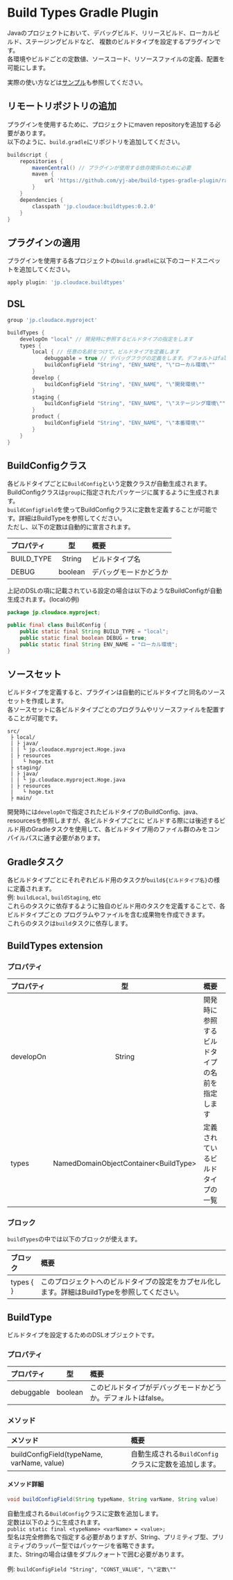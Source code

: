 # Build Types Gradle Plugin

Javaのプロジェクトにおいて、デバッグビルド、リリースビルド、ローカルビルド、ステージングビルドなど、
複数のビルドタイプを設定するプラグインです。  
各環境やビルドごとの定数値、ソースコード、リソースファイルの定義、配置を可能にします。

実際の使い方などは[サンプル](https://github.com/yj-abe/build-types-sample)も参照してください。

## リモートリポジトリの追加

プラグインを使用するために、プロジェクトにmaven repositoryを追加する必要があります。  
以下のように、`build.gradle`にリポジトリを追加してください。

```groovy
buildscript {
    repositories {
        mavenCentral() // プラグインが使用する依存関係のために必要
        maven {
            url 'https://github.com/yj-abe/build-types-gradle-plugin/raw/gh-pages/repository'
        }
    }
    dependencies {
        classpath 'jp.cloudace:buildtypes:0.2.0'
    }
}
```

## プラグインの適用

プラグインを使用する各プロジェクトの`build.gradle`に以下のコードスニペットを追加してください。

```groovy
apply plugin: 'jp.cloudace.buildtypes'
```

## DSL

```groovy
group 'jp.cloudace.myproject'

buildTypes {
    developOn "local" // 開発時に参照するビルドタイプの指定をします
    types {
        local { // 任意の名前をつけて、ビルドタイプを定義します
            debuggable = true // デバッグフラグの定義をします。デフォルトはfalseです。
            buildConfigField "String", "ENV_NAME", "\"ローカル環境\""
        }
        develop {
            buildConfigField "String", "ENV_NAME", "\"開発環境\""
        }
        staging {
            buildConfigField "String", "ENV_NAME", "\"ステージング環境\""
        }
        product {
            buildConfigField "String", "ENV_NAME", "\"本番環境\""
        }
    }
}
```

## BuildConfigクラス

各ビルドタイプごとに`BuildConfig`という定数クラスが自動生成されます。  
BuildConfigクラスは`group`に指定されたパッケージに属するように生成されます。  
`buildConfigField`を使ってBuildConfigクラスに定数を定義することが可能です。詳細はBuildTypeを参照してください。  
ただし、以下の定数は自動的に宣言されます。

| プロパティ | 型 | 概要 |
| :--- | :---: | :--- |
| BUILD_TYPE | String | ビルドタイプ名 |
| DEBUG | boolean | デバッグモードかどうか |

上記のDSLの項に記載されている設定の場合は以下のようなBuildConfigが自動生成されます。(localの例)

```java
package jp.cloudace.myproject;

public final class BuildConfig {
    public static final String BUILD_TYPE = "local";
    public static final boolean DEBUG = true;
    public static final String ENV_NAME = "ローカル環境";
}
```

## ソースセット

ビルドタイプを定義すると、プラグインは自動的にビルドタイプと同名のソースセットを作成します。  
各ソースセットに各ビルドタイプごとのプログラムやリソースファイルを配置することが可能です。

```
src/
 ├ local/
 | ├ java/
 | | └ jp.cloudace.myproject.Hoge.java
 | ├ resources
 |   └ hoge.txt
 ├ staging/
 | ├ java/
 | | └ jp.cloudace.myproject.Hoge.java
 | ├ resources
 |   └ hoge.txt
 ├ main/
```

開発時には`developOn`で指定されたビルドタイプのBuildConfig、java、resourcesを参照しますが、各ビルドタイプごとに
ビルドする際には後述するビルド用のGradleタスクを使用して、各ビルドタイプ用のファイル群のみをコンパイルパスに通す必要があります。

## Gradleタスク

各ビルドタイプごとにそれぞれビルド用のタスクが`build${ビルドタイプ名}`の様に定義されます。  
例: `buildLocal`, `buildStaging`, etc  
これらのタスクに依存するように独自のビルド用のタスクを定義することで、各ビルドタイプごとの
プログラムやファイルを含む成果物を作成できます。  
これらのタスクは`build`タスクに依存します。

## BuildTypes extension

### プロパティ

| プロパティ | 型 | 概要 |
| :--- | :---: | :--- |
| developOn | String | 開発時に参照するビルドタイプの名前を指定します |
| types | NamedDomainObjectContainer\<BuildType\> | 定義されているビルドタイプの一覧 |

### ブロック

`buildTypes`の中では以下のブロックが使えます。

| ブロック | 概要 |
| :--- | :--- |
| types { } | このプロジェクトへのビルドタイプの設定をカプセル化します。詳細はBuildTypeを参照してください。 |

## BuildType

ビルドタイプを設定するためのDSLオブジェクトです。

### プロパティ

| プロパティ | 型 | 概要 |
| :--- | :---: | :--- |
| debuggable | boolean | このビルドタイプがデバッグモードかどうか。デフォルトはfalse。 |

### メソッド

| メソッド | 概要 |
| :--- | :--- |
| buildConfigField(typeName, varName, value) | 自動生成される`BuildConfig`クラスに定数を追加します。 |

#### メソッド詳細

```java
void buildConfigField(String typeName, String varName, String value)
```

自動生成される`BuildConfig`クラスに定数を追加します。  
定数は以下のように生成されます。  
`public static final <typeName> <varName> = <value>;`  
型名は完全修飾名で指定する必要がありますが、String、プリミティブ型、プリミティブのラッパー型ではパッケージを省略できます。  
また、Stringの場合は値をダブルクォートで囲む必要があります。

例: `buildConfigField "String", "CONST_VALUE", "\"定数\""`
